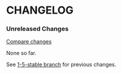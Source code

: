 # CHANGELOG

### Unreleased Changes

[Compare changes](https://github.com/codevise/pageflow-internal-links/compare/1-5-stable...master)

None so far.

See
[1-5-stable branch](https://github.com/codevise/pageflow-internal-links/blob/1-5-stable/CHANGELOG.md)
for previous changes.
